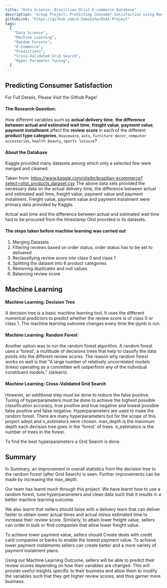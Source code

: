 ```yaml
---
title: "Data Science: Brazillian Olist E-commerce Database"
description: "Group Project: Predicting Consumer Satisfaction using Machine Learning."
githubLink: "https://github.com/S-Samiksha/DSAI-Project"
tags:
  [
    "Data Science",
    "Machine Learning",
    "Random Forests",
    "E-Commerce",
    "Predictions",
    "Cross-Validated Grid Search",
    "Hyper Parameter Tuning",
  ]
---
```


## Predicting Consumer Satisfaction

For Full Details, Please Visit the Github Page!

#### The Research Question:

How different variables such as **actual delivery time**, **the difference between actual and estimated wait time**, **freight value**, **payment value**, **payment installment** affect the **review score** in each of the different **product type categories**, `Houseware`, `auto`, `furniture decor`, `computer accessories`, `health beauty`, `sports leisure`?

#### About the Database

Kaggle provided many datasets among which only a selected few were merged and cleaned.

Taken from: https://www.kaggle.com/olistbr/brazilian-ecommerce?select=olist_products_dataset.csv
The above data sets provided the necessary data on the actual delivery time, the difference between actual and estimated wait time, freight value, payment value and payment instalment. Freight value, payment value and payment instalment were primary data provided by Kaggle.

Actual wait time and the difference between actual and estimated wait time had to be procured from the timestamp Olist provided in its datasets.

#### The steps taken before machine learning was carried out

1.  Merging Datasets
2.  Filtering reviews based on order status, order status has to be set to delivered
3.  Reclassifying review score into class 0 and class 1
4.  Splitting the dataset into 6 product categories
5.  Removing duplicates and null values
6.  Balancing review score

## Machine Learning

#### Machine Learning: Decision Tree

A decision tree is a basic machine learning tool. It uses the different numerical predictors to predict whether the review score is of class 0 or class 1. The machine learning outcome changes every time the ipynb is run.

#### Machine Learning: Random Forest

Another option was to run the random forest algorithm. A random forest uses a 'forest', a multitude of decisions trees that help to classify the data points into the different review scores. The reason why random forest works so well is that "A large number of relatively uncorrelated models (trees) operating as a committee will outperform any of the individual constituent models." (sklearn).

#### Machine Learning: Cross-Validated Grid Search

However, an additional step must be done to reduce the false positive. Tuning of hyperparameters must be done to achieve the highest possible classification accuracy, true positive and true negative and lowest possible false positive and false negative. Hyperparameters are used to make the random forest. There are many hyperparameters but for the scope of this project adept and n_estimators were chosen. max_depth is the maximum depth each decision tree goes in the 'forest' of trees. n_estimators is the number of trees in the forest.

To find the best hyperparameters a Grid Search is done.

## Summary

In Summary, an improvement in overall statistics from the decision tree to the random forest (after Grid Search) is seen. Further improvements can be made by increasing the max_depth.

Our team has learnt much through this project. We have learnt how to use a random forest, tune hyperparameters and clean data such that it results in a better machine learning outcome.

We also learnt that sellers should liaise with a delivery team that can deliver faster to obtain lower actual times and actual minus estimated time to increase their review score. Similarly, to attain lower freight value, sellers can order in bulk or find companies that allow lower freight value.

To achieve lower payment value, sellers should Create deals with credit card companies or banks to enable the lowest payment value. To achieve lower payment instalments sellers can create better and a more variety of payment instalment plans.

Using our Machine Learning Outcome, sellers will be able to predict their review scores depending on how their variables are changed. This will provide useful insights specific to their business and allow them to modify the variables such that they get higher review scores, and thus garner more business.

